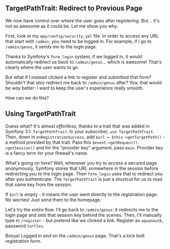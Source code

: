 ## TargetPathTrait: Redirect to Previous Page

We now have control over where the user goes after registering. But... it's not as
awesome as it could be. Let me show you why.

First, look at my `app/config/security.yml` file. In order to access any URL that
start with `/admin`, you need to be logged in. For example, if I go to `/admin/genus`,
it sends me to the login page.

Thanks to Symfony's `form_login` system, if we logged in, it would automatically
redirect us *back* to `/admin/genus`... which is awesome! That's clearly where the
user wants to go.

But what if I instead clicked a link to register and submitted that form? Shouldn't
that *also* redirect me back to `/admin/genus` after? Yea, that would be *way* better:
I want to keep the user's experience really smooth.

How can we do this?

## Using TargetPathTrait

Guess what? It's almost *effortless*, thanks to a trait that was added in Symfony
3.1: `TargetPathTrait`. In your subscriber, `use TargetPathTrait`. Then, down in
`onRegistrationSuccess`, add `$url = $this->getTargetPath()` - a method provided
by that trait. Pass this `$event->getRequest()->getSession()` and for the "provider key"
argument, pass `main`. Provider key is a fancy term for your firewall's name.

What's going on here? Well, whenever you try to access a secured page anonymously,
Symfony stores that URL somewhere in the session before redirecting you to the login
page. Then `form_login` uses that to redirect you after you authenticate. The `TargetPathTrait`
is just a shortcut for *us* to read that *same* key from the session.

If `$url` is empty - it means the user went directly to the registration page. No
worries! Just send them to the homepage.

Let's try the *entire* flow. I'll go back to `/admin/genus`: it redirects me to
the login page and sets that session key behind the scenes. Then, I'll manually
type in `/register` - but pretend like we clicked a link. Register as `aquanaut6`,
password `turtles`.

Booya! Logged in *and* on the `/admin/genus` page. That's a kick butt registration
form.
